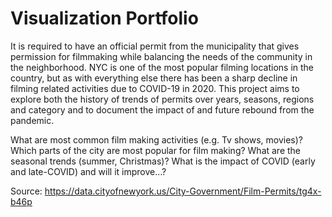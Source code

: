 # Visualization Portfolio
It is required to have an official permit from the municipality that gives permission for filmmaking while balancing the needs of the community in the neighborhood. NYC is one of the most popular filming locations in the country, but as with everything else there has been a sharp decline in filming related activities due to COVID-19 in 2020. 
This project aims to explore both the history of trends of permits over years, seasons, regions and category and to document the impact of and future rebound from the pandemic.

What are most common film making activities (e.g. Tv shows, movies)?
Which parts of the city are most popular for film making?
What are the seasonal trends (summer, Christmas)?
What is the impact of COVID (early and late-COVID) and will it improve…?

Source:
https://data.cityofnewyork.us/City-Government/Film-Permits/tg4x-b46p
